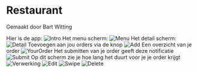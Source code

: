 # Restaurant
Gemaakt door Bart Witting

Hier is de app:
![Intro](/doc/Welkom.png)
Het menu scherm:
![Menu](/doc/Menu.png)
Het detail scherm:
![Detail](/doc/Detail.png)
Toevoegen aan jou orders via de knop
![Add](/doc/Add.png)
Een overzicht van je order
![YourOrder](/doc/Yourorder.png)
Het submitten van je order geeft deze notificatie
![Submit](/doc/Submit.png)
Op dit scherm zie je hoe lang het duurt voor je je order krijgt
![Verwerking](/doc/Verwerking.png)
![Edit](/doc/Edit.png)
![Swipe](/doc/Swipe.png)
![Delete](/doc/Delete.png)
